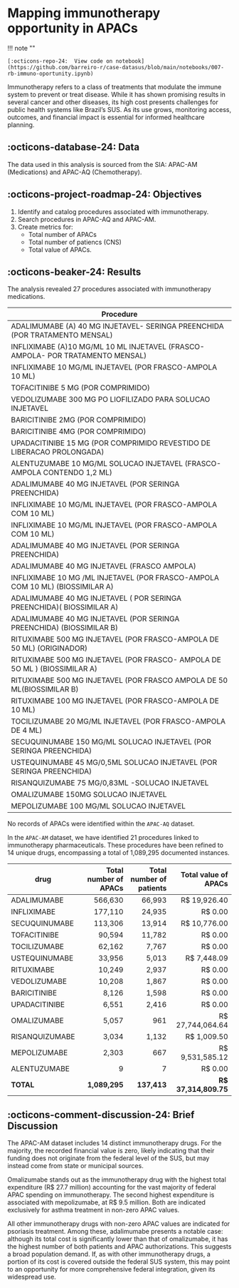 Mapping immunotherapy opportunity in APACs
=============================================

!!! note ""

    [:octicons-repo-24:  View code on notebook](https://github.com/barreiro-r/case-datasus/blob/main/notebooks/007-rb-immuno-oportunity.ipynb)

Immunotherapy refers to a class of treatments that modulate the immune system to prevent or treat disease. While it has shown promising results in several cancer and other diseases, its high cost presents challenges for public health systems like Brazil’s SUS. As its use grows, monitoring access, outcomes, and financial impact is essential for informed healthcare planning.

## :octicons-database-24: Data 

The data used in this analysis is sourced from the SIA: APAC-AM (Medications) and APAC-AQ (Chemotherapy).


## :octicons-project-roadmap-24: Objectives

1. Identify and catalog procedures associated with immunotherapy.
2. Search procedures in APAC-AQ and APAC-AM.
3. Create metrics for:
    - Total number of APACs
    - Total number of patiencs (CNS)
    - Total value of APACs.

## :octicons-beaker-24: Results

The analysis revealed 27 procedures associated with immunotherapy medications.

| Procedure |
| --- |
| ADALIMUMABE (A) 40 MG INJETAVEL- SERINGA PREENCHIDA (POR TRATAMENTO MENSAL) |
| INFLIXIMABE (A)10 MG/ML 10 ML INJETAVEL (FRASCO-AMPOLA- POR TRATAMENTO MENSAL) |
| INFLIXIMABE 10 MG/ML INJETAVEL (POR FRASCO-AMPOLA 10 ML) |
| TOFACITINIBE 5 MG (POR COMPRIMIDO) |
| VEDOLIZUMABE 300 MG PO LIOFILIZADO PARA SOLUCAO INJETAVEL |
| BARICITINIBE 2MG (POR COMPRIMIDO) |
| BARICITINIBE 4MG (POR COMPRIMIDO) |
| UPADACITINIBE 15 MG (POR COMPRIMIDO REVESTIDO DE LIBERACAO PROLONGADA) |
| ALENTUZUMABE 10 MG/ML SOLUCAO INJETAVEL (FRASCO-AMPOLA CONTENDO 1,2 ML) |
| ADALIMUMABE 40 MG INJETAVEL (POR SERINGA PREENCHIDA) |
| INFLIXIMABE 10 MG/ML INJETAVEL (POR FRASCO-AMPOLA COM 10 ML) |
| INFLIXIMABE 10 MG/ML INJETAVEL (POR FRASCO-AMPOLA COM 10 ML) |
| ADALIMUMABE 40 MG INJETAVEL (POR SERINGA PREENCHIDA) |
| ADALIMUMABE 40 MG INJETAVEL (FRASCO AMPOLA) |
| INFLIXIMABE 10 MG /ML INJETAVEL (POR FRASCO-AMPOLA COM 10 ML) (BIOSSIMILAR A) |
| ADALIMUMABE 40 MG INJETAVEL ( POR SERINGA PREENCHIDA)( BIOSSIMILAR A) |
| ADALIMUMABE 40 MG INJETAVEL (POR SERINGA PREENCHIDA) (BIOSSIMILAR B) |
| RITUXIMABE 500 MG INJETAVEL (POR FRASCO-AMPOLA DE 50 ML) (ORIGINADOR) |
| RITUXIMABE 500 MG INJETAVEL (POR FRASCO- AMPOLA DE 5O ML ) (BIOSSIMILAR A) |
| RITUXIMABE 500 MG INJETAVEL (POR FRASCO AMPOLA DE 50 ML(BIOSSIMILAR B) |
| RITUXIMABE 100 MG INJETAVEL (POR FRASCO-AMPOLA DE 10 ML) |
| TOCILIZUMABE 20 MG/ML INJETAVEL (POR FRASCO-AMPOLA DE 4 ML) |
| SECUQUINUMABE 150 MG/ML SOLUCAO INJETAVEL (POR SERINGA PREENCHIDA) |
| USTEQUINUMABE 45 MG/0,5ML SOLUCAO INJETAVEL (POR SERINGA PREENCHIDA) |
| RISANQUIZUMABE 75 MG/0,83ML -SOLUCAO INJETAVEL |
| OMALIZUMABE 150MG SOLUCAO INJETAVEL |
| MEPOLIZUMABE 100 MG/ML SOLUCAO INJETAVEL |

No records of APACs were identified within the `APAC-AQ` dataset.

In the `APAC-AM` dataset, we have identified 21 procedures linked to immunotherapy pharmaceuticals. These procedures have been refined to 14 unique drugs, encompassing a total of 1,089,295 documented instances.


| drug            | Total number of APACs | Total number of patients | Total value of APACs  |
|-----------------|---------------------:|------------------------:|---------------------:|
| ADALIMUMABE     | 566,630              | 66,993                  | R$ 19,926.40        |
| INFLIXIMABE     | 177,110              | 24,935                  | R$ 0.00             |
| SECUQUINUMABE   | 113,306              | 13,914                  | R$ 10,776.00        |
| TOFACITINIBE    | 90,594               | 11,782                  | R$ 0.00             |
| TOCILIZUMABE    | 62,162               | 7,767                   | R$ 0.00             |
| USTEQUINUMABE   | 33,956               | 5,013                   | R$ 7,448.09         |
| RITUXIMABE      | 10,249               | 2,937                   | R$ 0.00             |
| VEDOLIZUMABE    | 10,208               | 1,867                   | R$ 0.00             |
| BARICITINIBE    | 8,126                | 1,598                   | R$ 0.00             |
| UPADACITINIBE   | 6,551                | 2,416                   | R$ 0.00             |
| OMALIZUMABE     | 5,057                | 961                     | R$ 27,744,064.64    |
| RISANQUIZUMABE  | 3,034                | 1,132                   | R$ 1,009.50         |
| MEPOLIZUMABE    | 2,303                | 667                     | R$ 9,531,585.12     |
| ALENTUZUMABE    | 9                   | 7                       | R$ 0.00             |
| **TOTAL**       | **1,089,295**        | **137,413**             | **R$ 37,314,809.75** |

## :octicons-comment-discussion-24: Brief Discussion

The APAC-AM dataset includes 14 distinct immunotherapy drugs. For the majority, the recorded financial value is zero, likely indicating that their funding does not originate from the federal level of the SUS, but may instead come from state or municipal sources.

Omalizumabe stands out as the immunotherapy drug with the highest total expenditure (R$ 27.7 million) accounting for the vast majority of federal APAC spending on immunotherapy. The second highest expenditure is associated with mepolizumabe, at R$ 9.5 million. Both are indicated exclusively for asthma treatment in non-zero APAC values.

All other immunotherapy drugs with non-zero APAC values are indicated for psoriasis treatment. Among these, adalimumabe presents a notable case: although its total cost is significantly lower than that of omalizumabe, it has the highest number of both patients and APAC authorizations. This suggests a broad population demand. If, as with other immunotherapy drugs, a portion of its cost is covered outside the federal SUS system, this may point to an opportunity for more comprehensive federal integration, given its widespread use.